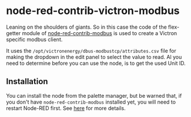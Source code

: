 # node-red-contrib-victron-modbus

Leaning on the shoulders of giants. So in this case the code of the flex-getter
module of
[node-red-contrib-modbus](https://github.com/biancoroyal/node-red-contrib-modbus)
is used to create a Victron specific modbus client. 

It uses the `/opt/victronenergy/dbus-modbustcp/attributes.csv` file for making the
dropdown in the edit panel to select the value to read. Al you need to determine
before you can use the node, is to get the used Unit ID.

## Installation

You can install the node from the palette manager, but be warned that, if you
don't have `node-red-contrib-modbus` installed yet, you will need to restart
Node-RED first. See [here](https://github.com/node-red/node-red/issues/569) for
more details.


